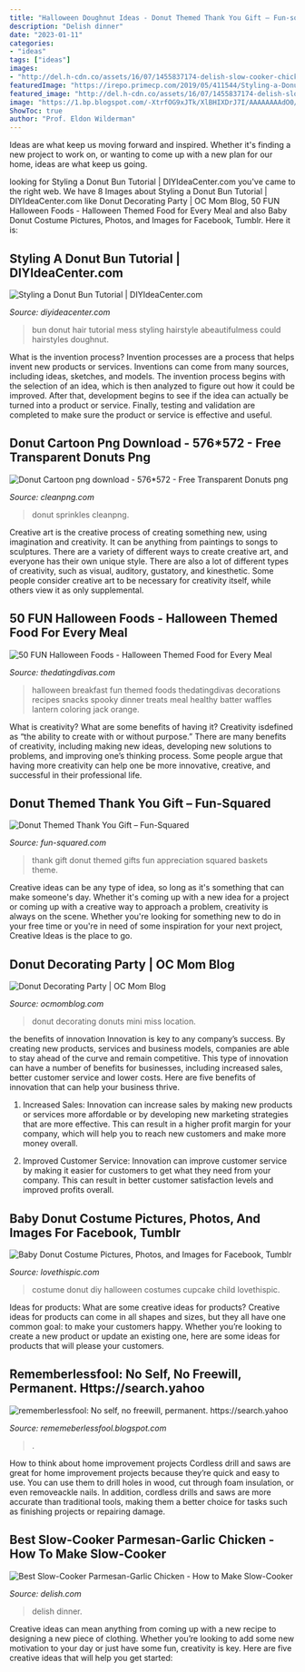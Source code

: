 ```yaml
---
title: "Halloween Doughnut Ideas - Donut Themed Thank You Gift – Fun-squared"
description: "Delish dinner"
date: "2023-01-11"
categories:
- "ideas"
tags: ["ideas"]
images:
- "http://del.h-cdn.co/assets/16/07/1455837174-delish-slow-cooker-chicken-1.jpg"
featuredImage: "https://irepo.primecp.com/2019/05/411544/Styling-a-Donut-Bun-Tutorial_ExtraLarge1000_ID-3218764.jpg?v=3218764"
featured_image: "http://del.h-cdn.co/assets/16/07/1455837174-delish-slow-cooker-chicken-1.jpg"
image: "https://1.bp.blogspot.com/-XtrfOG9xJTk/XlBHIXDrJ7I/AAAAAAAAdO0/CjmiG58yq1cBRmoYF6C2HUsiFF8x6q_AACLcBGAsYHQ/s1600/Untitled642.png"
ShowToc: true
author: "Prof. Eldon Wilderman"
---
```



Ideas are what keep us moving forward and inspired. Whether it's finding a new project to work on, or wanting to come up with a new plan for our home, ideas are what keep us going.

	

		
looking for Styling a Donut Bun Tutorial | DIYIdeaCenter.com you've came to the right web. We have 8 Images about Styling a Donut Bun Tutorial | DIYIdeaCenter.com like Donut Decorating Party | OC Mom Blog, 50 FUN Halloween Foods - Halloween Themed Food for Every Meal and also Baby Donut Costume Pictures, Photos, and Images for Facebook, Tumblr. Here it is:
		
    
## Styling A Donut Bun Tutorial | DIYIdeaCenter.com

<img loading=lazy src="https://irepo.primecp.com/2019/05/411544/Styling-a-Donut-Bun-Tutorial_ExtraLarge1000_ID-3218764.jpg?v=3218764" onerror="this.onerror=null;this.src='https://tse3.mm.bing.net/th?id=OIP.ZvdS_WkPaQ168c27Y9angwHaLH&amp;pid=15.1';" alt="Styling a Donut Bun Tutorial | DIYIdeaCenter.com">

_Source: diyideacenter.com_

>bun donut hair tutorial mess styling hairstyle abeautifulmess could hairstyles doughnut. 

	

What is the invention process?
Invention processes are a process that helps invent new products or services. Inventions can come from many sources, including ideas, sketches, and models. The invention process begins with the selection of an idea, which is then analyzed to figure out how it could be improved. After that, development begins to see if the idea can actually be turned into a product or service. Finally, testing and validation are completed to make sure the product or service is effective and useful.

    
## Donut Cartoon Png Download - 576*572 - Free Transparent Donuts Png

<img loading=lazy src="https://banner2.cleanpng.com/20190209/saw/kisspng-donuts-sprinkles-pinkbox-doughnuts-food-giant-pink-donut-pinky-sticker-by-paulina-slotosz69-5c5ef305af9aa0.4304718915497264697193.jpg" onerror="this.onerror=null;this.src='https://tse2.mm.bing.net/th?id=OIP.qaH_r5RTM2Ax0ZVytRImMwHaEx&amp;pid=15.1';" alt="Donut Cartoon png download - 576*572 - Free Transparent Donuts png">

_Source: cleanpng.com_

>donut sprinkles cleanpng. 

	

Creative art is the creative process of creating something new, using imagination and creativity. It can be anything from paintings to songs to sculptures. There are a variety of different ways to create creative art, and everyone has their own unique style. There are also a lot of different types of creativity, such as visual, auditory, gustatory, and kinesthetic. Some people consider creative art to be necessary for creativity itself, while others view it as only supplemental.

    
## 50 FUN Halloween Foods - Halloween Themed Food For Every Meal

<img loading=lazy src="http://www.thedatingdivas.com/wp-content/uploads/Fun-Halloween-Breakfast-Ideas.jpg" onerror="this.onerror=null;this.src='https://tse2.mm.bing.net/th?id=OIP.Y-1uTliFmmHlFgE1J6GSkAHaMy&amp;pid=15.1';" alt="50 FUN Halloween Foods - Halloween Themed Food for Every Meal">

_Source: thedatingdivas.com_

>halloween breakfast fun themed foods thedatingdivas decorations recipes snacks spooky dinner treats meal healthy batter waffles lantern coloring jack orange. 

	

What is creativity? What are some benefits of having it?
Creativity isdefined as “the ability to create with or without purpose.” There are many benefits of creativity, including making new ideas, developing new solutions to problems, and improving one’s thinking process. Some people argue that having more creativity can help one be more innovative, creative, and successful in their professional life.

    
## Donut Themed Thank You Gift – Fun-Squared

<img loading=lazy src="https://i2.wp.com/fun-squared.com/wp-content/uploads/2019/04/Donut-Thank-You-Gift.jpg?fit=1500%2C2231&amp;ssl=1" onerror="this.onerror=null;this.src='https://tse1.mm.bing.net/th?id=OIP.71N8tiPIYwbjqZ41RgDq-gHaLA&amp;pid=15.1';" alt="Donut Themed Thank You Gift – Fun-Squared">

_Source: fun-squared.com_

>thank gift donut themed gifts fun appreciation squared baskets theme. 

	

Creative ideas can be any type of idea, so long as it's something that can make someone's day. Whether it's coming up with a new idea for a project or coming up with a creative way to approach a problem, creativity is always on the scene. Whether you're looking for something new to do in your free time or you're in need of some inspiration for your next project, Creative Ideas is the place to go.

    
## Donut Decorating Party | OC Mom Blog

<img loading=lazy src="https://ocmomblog.com/wp-content/uploads/2020/04/Donut-Decorating-Party.jpg" onerror="this.onerror=null;this.src='https://tse4.mm.bing.net/th?id=OIP.0PfDA1PXjQl7Bbam2BalvAHaJ4&amp;pid=15.1';" alt="Donut Decorating Party | OC Mom Blog">

_Source: ocmomblog.com_

>donut decorating donuts mini miss location. 

	

the benefits of innovation
Innovation is key to any company’s success. By creating new products, services and business models, companies are able to stay ahead of the curve and remain competitive. This type of innovation can have a number of benefits for businesses, including increased sales, better customer service and lower costs. Here are five benefits of innovation that can help your business thrive.
1. Increased Sales: Innovation can increase sales by making new products or services more affordable or by developing new marketing strategies that are more effective. This can result in a higher profit margin for your company, which will help you to reach new customers and make more money overall.

2. Improved Customer Service: Innovation can improve customer service by making it easier for customers to get what they need from your company. This can result in better customer satisfaction levels and improved profits overall.


    
## Baby Donut Costume Pictures, Photos, And Images For Facebook, Tumblr

<img loading=lazy src="http://www.lovethispic.com/uploaded_images/201104-Baby-Donut-Costume.jpg" onerror="this.onerror=null;this.src='https://tse1.mm.bing.net/th?id=OIP.JVBhBCGJWL2BYN-ygUwHpwHaGh&amp;pid=15.1';" alt="Baby Donut Costume Pictures, Photos, and Images for Facebook, Tumblr">

_Source: lovethispic.com_

>costume donut diy halloween costumes cupcake child lovethispic. 

	

Ideas for products: What are some creative ideas for products?
Creative ideas for products can come in all shapes and sizes, but they all have one common goal: to make your customers happy. Whether you’re looking to create a new product or update an existing one, here are some ideas for products that will please your customers.

    
## Rememberlessfool: No Self, No Freewill, Permanent. Https://search.yahoo

<img loading=lazy src="https://1.bp.blogspot.com/-XtrfOG9xJTk/XlBHIXDrJ7I/AAAAAAAAdO0/CjmiG58yq1cBRmoYF6C2HUsiFF8x6q_AACLcBGAsYHQ/s1600/Untitled642.png" onerror="this.onerror=null;this.src='https://tse3.mm.bing.net/th?id=OIP.c_DGKMdSEykH2czFBXh0iQHaEK&amp;pid=15.1';" alt="rememberlessfool: No self, no freewill, permanent. https://search.yahoo">

_Source: rememeberlessfool.blogspot.com_

>. 

	

How to think about home improvement projects
Cordless drill and saws are great for home improvement projects because they’re quick and easy to use. You can use them to drill holes in wood, cut through foam insulation, or even removeackle nails. In addition, cordless drills and saws are more accurate than traditional tools, making them a better choice for tasks such as finishing projects or repairing damage.

    
## Best Slow-Cooker Parmesan-Garlic Chicken - How To Make Slow-Cooker

<img loading=lazy src="http://del.h-cdn.co/assets/16/07/1455837174-delish-slow-cooker-chicken-1.jpg" onerror="this.onerror=null;this.src='https://tse3.mm.bing.net/th?id=OIP.PRRIsQr_DsDf2hL3KT1CcwHaLH&amp;pid=15.1';" alt="Best Slow-Cooker Parmesan-Garlic Chicken - How to Make Slow-Cooker">

_Source: delish.com_

>delish dinner. 

	

Creative ideas can mean anything from coming up with a new recipe to designing a new piece of clothing. Whether you’re looking to add some new motivation to your day or just have some fun, creativity is key. Here are five creative ideas that will help you get started: 

